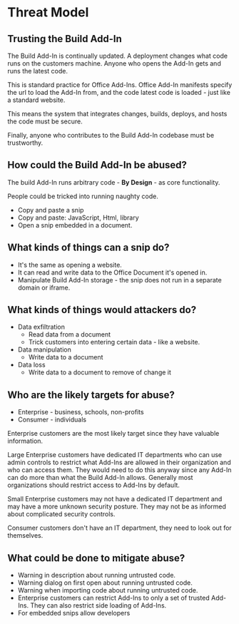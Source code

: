 # Threat Model

## Trusting the Build Add-In

The Build Add-In is continually updated. A deployment changes what code runs on the customers machine. Anyone who opens the Add-In gets and runs the latest code.

This is standard practice for Office Add-Ins. Office Add-In manifests specify the url to load the Add-In from, and the code latest code is loaded - just like a standard website.

This means the system that integrates changes, builds, deploys, and hosts the code must be secure.

Finally, anyone who contributes to the Build Add-In codebase must be trustworthy.

## How could the Build Add-In be abused?

The build Add-In runs arbitrary code - __By Design__ - as core functionality.

People could be tricked into running naughty code.

- Copy and paste a snip
- Copy and paste: JavaScript, Html, library
- Open a snip embedded in a document.

## What kinds of things can a snip do?

- It's the same as opening a website.
- It can read and write data to the Office Document it's opened in.
- Manipulate Build Add-In storage - the snip does not run in a separate domain or iframe.

## What kinds of things would attackers do?

- Data exfiltration
    - Read data from a document
    - Trick customers into entering certain data - like a website.
- Data manipulation
    - Write data to a document
- Data loss
    - Write data to a document to remove of change it

## Who are the likely targets for abuse?

- Enterprise - business, schools, non-profits
- Consumer - individuals

Enterprise customers are the most likely target since they have valuable information.

Large Enterprise customers have dedicated IT departments who can use admin controls to restrict what Add-Ins are allowed in their organization and who can access them. They would need to do this anyway since any Add-In can do more than what the Build Add-In allows. Generally most organizations should restrict access to Add-Ins by default.

Small Enterprise customers may not have a dedicated IT department and may have a more unknown security posture. They may not be as informed about complicated security controls.

Consumer customers don't have an IT department, they need to look out for themselves.

## What could be done to mitigate abuse?

- Warning in description about running untrusted code.
- Warning dialog on first open about running untrusted code.
- Warning when importing code about running untrusted code.
- Enterprise customers can restrict Add-Ins to only a set of trusted Add-Ins. They can also restrict side loading of Add-Ins.
- For embedded snips allow developers


